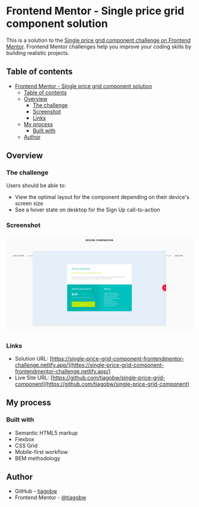 # Frontend Mentor - Single price grid component solution

This is a solution to the [Single price grid component challenge on Frontend Mentor](https://www.frontendmentor.io/challenges/single-price-grid-component-5ce41129d0ff452fec5abbbc). Frontend Mentor challenges help you improve your coding skills by building realistic projects.

## Table of contents

- [Frontend Mentor - Single price grid component solution](#frontend-mentor---single-price-grid-component-solution)
  - [Table of contents](#table-of-contents)
  - [Overview](#overview)
    - [The challenge](#the-challenge)
    - [Screenshot](#screenshot)
    - [Links](#links)
  - [My process](#my-process)
    - [Built with](#built-with)
  - [Author](#author)

## Overview

### The challenge

Users should be able to:

- View the optimal layout for the component depending on their device's screen size
- See a hover state on desktop for the Sign Up call-to-action

### Screenshot

![](./screenshot.png)

### Links

- Solution URL: [https://single-price-grid-component-frontendmentor-challenge.netlify.app/](https://single-price-grid-component-frontendmentor-challenge.netlify.app/)
- Live Site URL: [https://github.com/tiagobw/single-price-grid-component](https://github.com/tiagobw/single-price-grid-component)

## My process

### Built with

- Semantic HTML5 markup
- Flexbox
- CSS Grid
- Mobile-first workflow
- BEM methodology

## Author

- GitHub - [tiagobw](https://github.com/tiagobw)
- Frontend Mentor - [@tiagobw](https://www.frontendmentor.io/profile/tiagobw)
